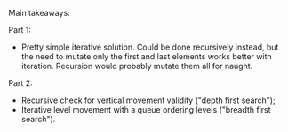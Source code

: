 Main takeaways:

Part 1:
- Pretty simple iterative solution. Could be done recursively instead, but the need to mutate only the first and last elements works better with iteration. Recursion would probably mutate them all for naught.

Part 2:
- Recursive check for vertical movement validity ("depth first search");
- Iterative level movement with a queue ordering levels ("breadth first search").

